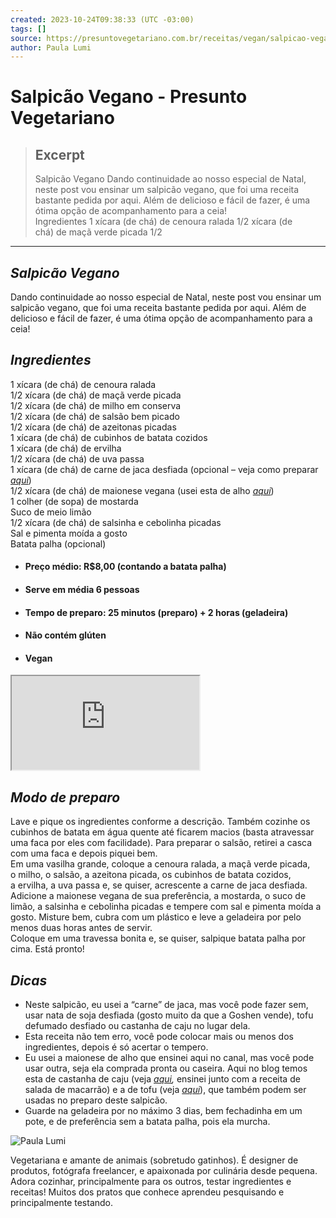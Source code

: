 ```yaml
---
created: 2023-10-24T09:38:33 (UTC -03:00)
tags: []
source: https://presuntovegetariano.com.br/receitas/vegan/salpicao-vegano/
author: Paula Lumi
---
```


# Salpicão Vegano - Presunto Vegetariano

> ## Excerpt
> Salpicão Vegano Dando continuidade ao nosso especial de Natal, neste post vou ensinar um salpicão vegano, que foi uma receita bastante pedida por aqui. Além de delicioso e fácil de fazer, é uma ótima opção de acompanhamento para a ceia!  
 Ingredientes 1 xícara (de chá) de cenoura ralada
1/2 xícara (de chá) de maçã verde picada
1/2

---
## _Salpicão Vegano_

Dando continuidade ao nosso especial de Natal, neste post vou ensinar um salpicão vegano, que foi uma receita bastante pedida por aqui. Além de delicioso e fácil de fazer, é uma ótima opção de acompanhamento para a ceia!

## _Ingredientes_

1 xícara (de chá) de cenoura ralada  
1/2 xícara (de chá) de maçã verde picada  
1/2 xícara (de chá) de milho em conserva  
1/2 xícara (de chá) de salsão bem picado  
1/2 xícara (de chá) de azeitonas picadas  
1 xícara (de chá) de cubinhos de batata cozidos  
1 xícara (de chá) de ervilha  
1/2 xícara (de chá) de uva passa  
1 xícara (de chá) de carne de jaca desfiada (opcional – veja como preparar _[aqui](https://presuntovegetariano.com.br/receitas/vegan/carne-de-jaca/)_)  
1/2 xícara (de chá) de maionese vegana (usei esta de alho _[aqui](https://presuntovegetariano.com.br/receitas/vegan/maionese-de-alho/)_)  
1 colher (de sopa) de mostarda  
Suco de meio limão  
1/2 xícara (de chá) de salsinha e cebolinha picadas  
Sal e pimenta moída a gosto  
Batata palha (opcional)

-   #### Preço médio: R$8,00 (contando a batata palha)
    
-   #### Serve em média 6 pessoas
    
-   #### Tempo de preparo: 25 minutos (preparo) + 2 horas (geladeira)
    
-   #### Não contém glúten
    
-   #### Vegan
    

<iframe title="YouTube video player" src="https://www.youtube.com/embed/flms7pBZFSw?wmode=transparent&amp;autoplay=0" allowfullscreen="" name="fitvid0"></iframe>

## _Modo de preparo_

Lave e pique os ingredientes conforme a descrição. Também cozinhe os cubinhos de batata em água quente até ficarem macios (basta atravessar uma faca por eles com facilidade). Para preparar o salsão, retirei a casca com uma faca e depois piquei bem.  
Em uma vasilha grande, coloque a cenoura ralada, a maçã verde picada, o milho, o salsão, a azeitona picada, os cubinhos de batata cozidos, a ervilha, a uva passa e, se quiser, acrescente a carne de jaca desfiada.  
Adicione a maionese vegana de sua preferência, a mostarda, o suco de limão, a salsinha e cebolinha picadas e tempere com sal e pimenta moída a gosto. Misture bem, cubra com um plástico e leve a geladeira por pelo menos duas horas antes de servir.  
Coloque em uma travessa bonita e, se quiser, salpique batata palha por cima. Está pronto!

## _Dicas_

-   Neste salpicão, eu usei a “carne” de jaca, mas você pode fazer sem, usar nata de soja desfiada (gosto muito da que a Goshen vende), tofu defumado desfiado ou castanha de caju no lugar dela.
-   Esta receita não tem erro, você pode colocar mais ou menos dos ingredientes, depois é só acertar o tempero.
-   Eu usei a maionese de alho que ensinei aqui no canal, mas você pode usar outra, seja ela comprada pronta ou caseira. Aqui no blog temos esta de castanha de caju (veja _[aqui](https://presuntovegetariano.com.br/receitas/vegan/salada-de-macarrao/),_ ensinei junto com a receita de salada de macarrão) e a de tofu (veja _[aqui](https://presuntovegetariano.com.br/videos/maionese-de-tofu/)_), que também podem ser usadas no preparo deste salpicão.
-   Guarde na geladeira por no máximo 3 dias, bem fechadinha em um pote, e de preferência sem a batata palha, pois ela murcha.

![Paula Lumi](https://secure.gravatar.com/avatar/e69fc2c41202ee85221459d51e864ff3?s=100&d=mm&r=g)

Vegetariana e amante de animais (sobretudo gatinhos). É designer de produtos, fotógrafa freelancer, e apaixonada por culinária desde pequena. Adora cozinhar, principalmente para os outros, testar ingredientes e receitas! Muitos dos pratos que conhece aprendeu pesquisando e principalmente testando.
